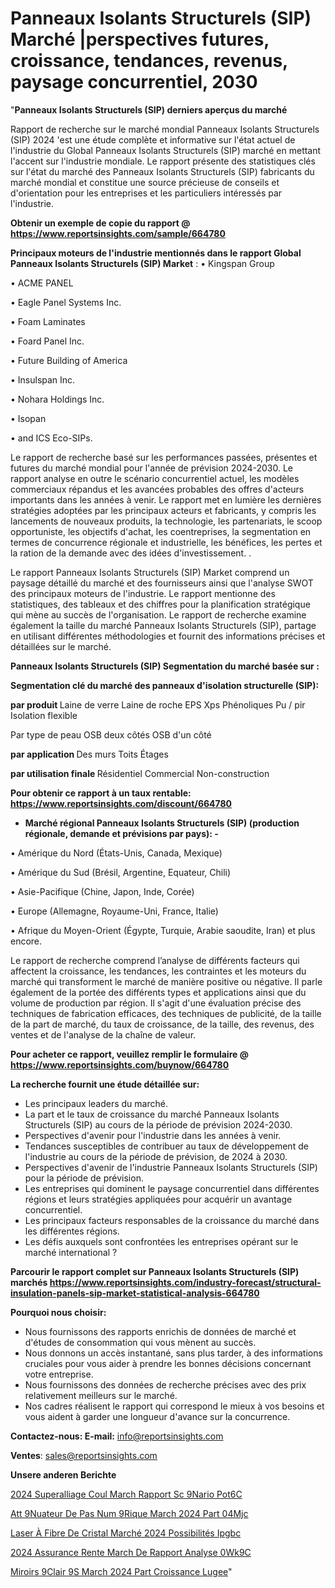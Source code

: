 # Panneaux Isolants Structurels (SIP) Marché |perspectives futures, croissance, tendances, revenus, paysage concurrentiel, 2030

"<strong>Panneaux Isolants Structurels (SIP) derniers aperçus du marché</strong>

Rapport de recherche sur le marché mondial Panneaux Isolants Structurels (SIP) 2024 'est une étude complète et informative sur l'état actuel de l'industrie du Global Panneaux Isolants Structurels (SIP) marché en mettant l'accent sur l'industrie mondiale. Le rapport présente des statistiques clés sur l'état du marché des Panneaux Isolants Structurels (SIP) fabricants du marché mondial et constitue une source précieuse de conseils et d'orientation pour les entreprises et les particuliers intéressés par l'industrie.

<strong>Obtenir un exemple de copie du rapport @ <a href=https://www.reportsinsights.com/sample/664780>https://www.reportsinsights.com/sample/664780</a></strong>

<strong>Principaux moteurs de l'industrie mentionnés dans le rapport Global Panneaux Isolants Structurels (SIP) Market</strong> :
• Kingspan Group

• ACME PANEL

• Eagle Panel Systems Inc.

• Foam Laminates

• Foard Panel Inc.

• Future Building of America

• Insulspan Inc.

• Nohara Holdings Inc.

• Isopan

• and ICS Eco-SIPs.

Le rapport de recherche basé sur les performances passées, présentes et futures du marché mondial pour l'année de prévision 2024-2030. Le rapport analyse en outre le scénario concurrentiel actuel, les modèles commerciaux répandus et les avancées probables des offres d'acteurs importants dans les années à venir. Le rapport met en lumière les dernières stratégies adoptées par les principaux acteurs et fabricants, y compris les lancements de nouveaux produits, la technologie, les partenariats, le scoop opportuniste, les objectifs d'achat, les coentreprises, la segmentation en termes de concurrence régionale et industrielle, les bénéfices, les pertes et la ration de la demande avec des idées d'investissement. .

Le rapport Panneaux Isolants Structurels (SIP) Market comprend un paysage détaillé du marché et des fournisseurs ainsi que l'analyse SWOT des principaux moteurs de l'industrie. Le rapport mentionne des statistiques, des tableaux et des chiffres pour la planification stratégique qui mène au succès de l'organisation. Le rapport de recherche examine également la taille du marché Panneaux Isolants Structurels (SIP), partage en utilisant différentes méthodologies et fournit des informations précises et détaillées sur le marché.

<strong>Panneaux Isolants Structurels (SIP) Segmentation du marché basée sur :</strong>

<strong> Segmentation clé du marché des panneaux d'isolation structurelle (SIP): </strong>

<strong> par produit </strong>
Laine de verre
Laine de roche
EPS
Xps
Phénoliques
Pu / pir
Isolation flexible

Par type de peau
OSB deux côtés
OSB d'un côté

<strong> par application </strong>
Des murs
Toits
Étages

<strong> par utilisation finale </strong>
Résidentiel
Commercial
Non-construction

<strong>Pour obtenir ce rapport à un taux rentable: <a href=https://www.reportsinsights.com/discount/664780>https://www.reportsinsights.com/discount/664780</a></strong>
<ul>
  <li><strong>Marché régional Panneaux Isolants Structurels (SIP) (production régionale, demande et prévisions par pays): -</strong></li>
</ul>
• Amérique du Nord (États-Unis, Canada, Mexique)

• Amérique du Sud (Brésil, Argentine, Equateur, Chili)

• Asie-Pacifique (Chine, Japon, Inde, Corée)

• Europe (Allemagne, Royaume-Uni, France, Italie)

• Afrique du Moyen-Orient (Égypte, Turquie, Arabie saoudite, Iran) et plus encore.

Le rapport de recherche comprend l’analyse de différents facteurs qui affectent la croissance, les tendances, les contraintes et les moteurs du marché qui transforment le marché de manière positive ou négative. Il parle également de la portée des différents types et applications ainsi que du volume de production par région. Il s'agit d'une évaluation précise des techniques de fabrication efficaces, des techniques de publicité, de la taille de la part de marché, du taux de croissance, de la taille, des revenus, des ventes et de l'analyse de la chaîne de valeur.

<strong>Pour acheter ce rapport, veuillez remplir le formulaire @   <a href=https://www.reportsinsights.com/buynow/664780>https://www.reportsinsights.com/buynow/664780</a></strong>

<strong>La recherche fournit une étude détaillée sur:</strong>
<ul>
  <li>Les principaux leaders du marché.</li>
  <li>La part et le taux de croissance du marché Panneaux Isolants Structurels (SIP) au cours de la période de prévision 2024-2030.</li>
  <li>Perspectives d'avenir pour l'industrie dans les années à venir.</li>
  <li>Tendances susceptibles de contribuer au taux de développement de l'industrie au cours de la période de prévision, de 2024 à 2030.</li>
  <li>Perspectives d'avenir de l'industrie Panneaux Isolants Structurels (SIP) pour la période de prévision.</li>
  <li>Les entreprises qui dominent le paysage concurrentiel dans différentes régions et leurs stratégies appliquées pour acquérir un avantage concurrentiel.</li>
  <li>Les principaux facteurs responsables de la croissance du marché dans les différentes régions.</li>
  <li>Les défis auxquels sont confrontées les entreprises opérant sur le marché international ?</li>
</ul>

<strong>Parcourir le rapport complet sur Panneaux Isolants Structurels (SIP) marchés <a href=https://www.reportsinsights.com/industry-forecast/structural-insulation-panels-sip-market-statistical-analysis-664780>https://www.reportsinsights.com/industry-forecast/structural-insulation-panels-sip-market-statistical-analysis-664780</a></strong>

<strong>Pourquoi nous choisir:</strong>
<ul>
  <li>Nous fournissons des rapports enrichis de données de marché et d'études de consommation qui vous mènent au succès.</li>
  <li>Nous donnons un accès instantané, sans plus tarder, à des informations cruciales pour vous aider à prendre les bonnes décisions concernant votre entreprise.</li>
  <li>Nous fournissons des données de recherche précises avec des prix relativement meilleurs sur le marché.</li>
  <li>Nos cadres réalisent le rapport qui correspond le mieux à vos besoins et vous aident à garder une longueur d'avance sur la concurrence.</li>
</ul>
<strong>Contactez-nous:
</strong><strong>E-mail:</strong> <a href=mailto:info@reportsinsights.com>info@reportsinsights.com</a>

<strong>Ventes</strong>: <a href=mailto:sales@reportsinsights.com>sales@reportsinsights.com</a>

<strong>Unsere anderen Berichte</strong>

<a href=https://www.linkedin.com/pulse/2024-superalliage-coul%C3%A9-march%C3%A9-rapport-sc%C3%A9nario-pot6c/>2024 Superalliage Coul March Rapport Sc 9Nario Pot6C</a>

<a href=https://www.linkedin.com/pulse/att%C3%A9nuateur-de-pas-num%C3%A9rique-march%C3%A9-2024-part-04mjc/>Att 9Nuateur De Pas Num 9Rique March 2024 Part 04Mjc</a>

<a href=https://www.linkedin.com/pulse/laser-à-fibre-de-cristal-marché-2024-possibilités-ipgbc/>Laser À Fibre De Cristal Marché 2024 Possibilités Ipgbc</a>

<a href=https://www.linkedin.com/pulse/2024-assurance-rente-march%C3%A9-de-rapport-analyse-0wk9c/>2024 Assurance Rente March De Rapport Analyse 0Wk9C</a>

<a href=https://www.linkedin.com/pulse/miroirs-%C3%A9clair%C3%A9s-march%C3%A9-2024-part-croissance-lugee/>Miroirs  9Clair 9S March 2024 Part Croissance Lugee</a>"
